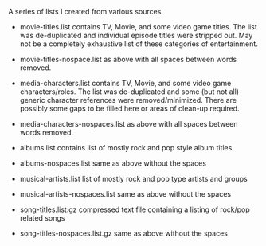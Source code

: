 A series of lists I created from various sources.

- movie-titles.list contains TV, Movie, and some video game titles. The list was de-duplicated and individual episode titles were stripped out. May not be a completely exhaustive list of these categories of entertainment.

- movie-titles-nospace.list as above with all spaces between words removed.

- media-characters.list contains TV, Movie, and some video game characters/roles. The list was de-duplicated and some (but not all) generic character references were removed/minimized. There are possibly some gaps to be filled here or areas of clean-up required.

- media-characters-nospaces.list as above with all spaces between words removed.

- albums.list contains list of mostly rock and pop style album titles

- albums-nospaces.list same as above without the spaces

- musical-artists.list list of mostly rock and pop type artists and groups

- musical-artists-nospaces.list same as above without the spaces

- song-titles.list.gz compressed text file containing a listing of rock/pop related songs

- song-titles-nospaces.list.gz same as above without the spaces
